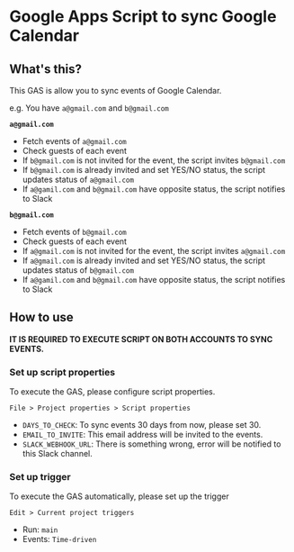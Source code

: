 # Google Apps Script to sync Google Calendar

## What's this?

This GAS is allow you to sync events of Google Calendar.

e.g. You have `a@gmail.com` and `b@gmail.com`

**`a@gmail.com`**

- Fetch events of `a@gmail.com`
- Check guests of each event
- If `b@gmail.com` is not invited for the event, the script invites `b@gmail.com`
- If `b@gmail.com` is already invited and set YES/NO status, the script updates status of `a@gmail.com`
- If `a@gamil.com` and `b@gmail.com` have opposite status, the script notifies to Slack

**`b@gmail.com`**

- Fetch events of `b@gmail.com`
- Check guests of each event
- If `a@gmail.com` is not invited for the event, the script invites `a@gmail.com`
- If `a@gmail.com` is already invited and set YES/NO status, the script updates status of `b@gmail.com`
- If `a@gamil.com` and `b@gmail.com` have opposite status, the script notifies to Slack

## How to use

**IT IS REQUIRED TO EXECUTE SCRIPT ON BOTH ACCOUNTS TO SYNC EVENTS.**

### Set up script properties

To execute the GAS, please configure script properties.

`File > Project properties > Script properties`

- `DAYS_TO_CHECK`: To sync events 30 days from now, please set 30.
- `EMAIL_TO_INVITE`: This email address will be invited to the events.
- `SLACK_WEBHOOK_URL`: There is something wrong, error will be notified to this Slack channel.

### Set up trigger

To execute the GAS automatically, please set up the trigger

`Edit > Current project triggers`

- Run: `main`
- Events: `Time-driven`

